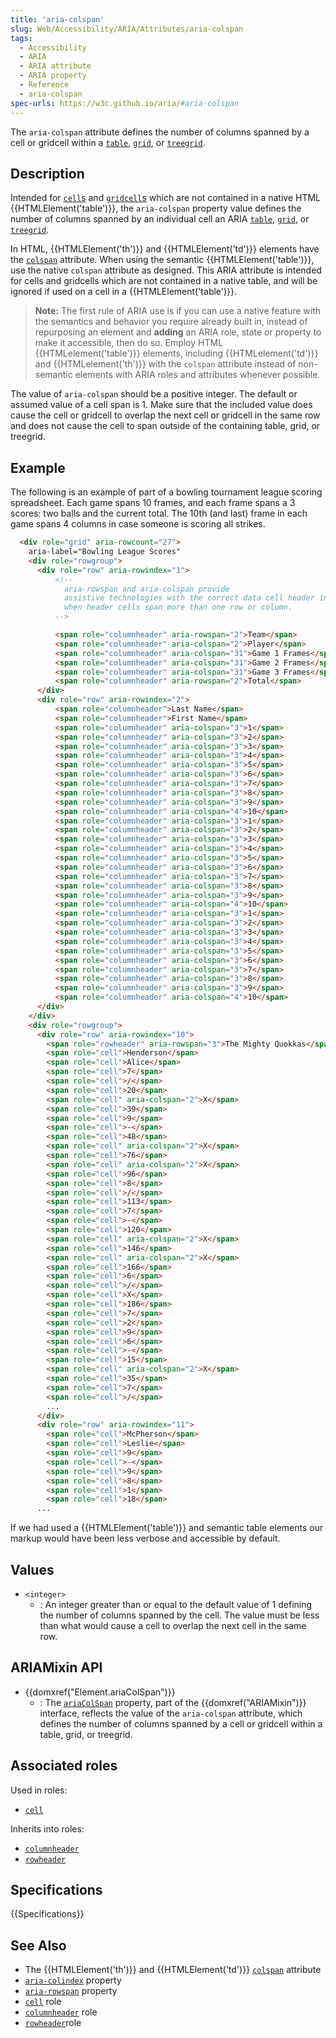 ```yaml
---
title: 'aria-colspan'
slug: Web/Accessibility/ARIA/Attributes/aria-colspan
tags: 
  - Accessibility
  - ARIA
  - ARIA attribute
  - ARIA property
  - Reference
  - aria-colspan
spec-urls: https://w3c.github.io/aria/#aria-colspan
---
```


The `aria-colspan` attribute defines the number of columns spanned by a cell or gridcell within a [`table`](/en-US/docs/Web/Accessibility/ARIA/Roles/table_role), [`grid`](/en-US/docs/Web/Accessibility/ARIA/Roles/grid_role), or [`treegrid`](/en-US/docs/Web/Accessibility/ARIA/Roles/treegrid_role).

## Description

Intended for [`cell`s](/en-US/docs/Web/Accessibility/ARIA/Roles/Cell_role) and [`gridcell`s](/en-US/docs/Web/Accessibility/ARIA/Roles/gridcell_role) which are not contained in a native HTML {{HTMLElement('table')}}, the `aria-colspan` property value defines the number of columns spanned by an individual cell an ARIA [`table`](/en-US/docs/Web/Accessibility/ARIA/Roles/table_role), [`grid`](/en-US/docs/Web/Accessibility/ARIA/Roles/grid_role), or [`treegrid`](/en-US/docs/Web/Accessibility/ARIA/Roles/treegrid_role).

In HTML, {{HTMLElement('th')}} and {{HTMLElement('td')}} elements have the [`colspan`](/en-US/docs/Web/HTML/Element/td#attributes) attribute. When using the semantic {{HTMLElement('table')}}, use the native `colspan` attribute as designed.  This ARIA attribute is intended for cells and gridcells which are not contained in a native table, and will be ignored if used on a cell in a {{HTMLElement('table')}}.

> **Note:** The first rule of ARIA use is if you can use a native feature with the semantics and behavior you require already built in, instead of repurposing an element and **adding** an ARIA role, state or property to make it accessible, then do so. Employ HTML {{HTMLelement('table')}} elements, including {{HTMLelement('td')}} and {{HTMLelement('th')}} with the `colspan` attribute instead of non-semantic elements with ARIA roles and attributes whenever possible.

The value of `aria-colspan` should be a positive integer. The default or assumed value of a cell span is 1. Make sure that the included value does cause the cell or gridcell to overlap the next cell or gridcell in the same row and does not cause the cell to span outside of the containing table, grid, or treegrid.

## Example

The following is an example of part of a bowling tournament league scoring spreadsheet. Each game spans 10 frames, and each frame spans a 3 scores: two balls and the current total. The 10th (and last) frame in each game spans 4 columns in case someone is scoring all strikes.

```html
  <div role="grid" aria-rowcount="27">
    aria-label="Bowling League Scores"
    <div role="rowgroup">
      <div role="row" aria-rowindex="1">
          <!--
            aria-rowspan and aria-colspan provide
            assistive technologies with the correct data cell header information
            when header cells span more than one row or column.
          -->

          <span role="columnheader" aria-rowspan="2">Team</span>
          <span role="columnheader" aria-colspan="2">Player</span>
          <span role="columnheader" aria-colspan="31">Game 1 Frames</span>
          <span role="columnheader" aria-colspan="31">Game 2 Frames</span>
          <span role="columnheader" aria-colspan="31">Game 3 Frames</span>
          <span role="columnheader" aria-rowspan="2">Total</span>
      </div>
      <div role="row" aria-rowindex="2">
          <span role="columnheader">Last Name</span>
          <span role="columnheader">First Name</span>
          <span role="columnheader" aria-colspan="3">1</span>
          <span role="columnheader" aria-colspan="3">2</span>
          <span role="columnheader" aria-colspan="3">3</span>
          <span role="columnheader" aria-colspan="3">4</span>
          <span role="columnheader" aria-colspan="3">5</span>
          <span role="columnheader" aria-colspan="3">6</span>
          <span role="columnheader" aria-colspan="3">7</span>
          <span role="columnheader" aria-colspan="3">8</span>
          <span role="columnheader" aria-colspan="3">9</span>
          <span role="columnheader" aria-colspan="4">10</span>
          <span role="columnheader" aria-colspan="3">1</span>
          <span role="columnheader" aria-colspan="3">2</span>
          <span role="columnheader" aria-colspan="3">3</span>
          <span role="columnheader" aria-colspan="3">4</span>
          <span role="columnheader" aria-colspan="3">5</span>
          <span role="columnheader" aria-colspan="3">6</span>
          <span role="columnheader" aria-colspan="3">7</span>
          <span role="columnheader" aria-colspan="3">8</span>
          <span role="columnheader" aria-colspan="3">9</span>
          <span role="columnheader" aria-colspan="4">10</span>
          <span role="columnheader" aria-colspan="3">1</span>
          <span role="columnheader" aria-colspan="3">2</span>
          <span role="columnheader" aria-colspan="3">3</span>
          <span role="columnheader" aria-colspan="3">4</span>
          <span role="columnheader" aria-colspan="3">5</span>
          <span role="columnheader" aria-colspan="3">6</span>
          <span role="columnheader" aria-colspan="3">7</span>
          <span role="columnheader" aria-colspan="3">8</span>
          <span role="columnheader" aria-colspan="3">9</span>
          <span role="columnheader" aria-colspan="4">10</span>
      </div>
    </div>
    <div role="rowgroup">
      <div role="row" aria-rowindex="10">
        <span role="rowheader" aria-rowspan="3">The Mighty Quokkas</span>
        <span role="cell">Henderson</span>
        <span role="cell">Alice</span>
        <span role="cell">7</span>
        <span role="cell">/</span>
        <span role="cell">20</span>
        <span role="cell" aria-colspan="2">X</span>
        <span role="cell">39</span>
        <span role="cell">9</span>
        <span role="cell">-</span>
        <span role="cell">48</span>
        <span role="cell" aria-colspan="2">X</span>
        <span role="cell">76</span>
        <span role="cell" aria-colspan="2">X</span>
        <span role="cell">96</span>
        <span role="cell">8</span>
        <span role="cell">/</span>
        <span role="cell">113</span>
        <span role="cell">7</span>
        <span role="cell">-</span>
        <span role="cell">120</span>
        <span role="cell" aria-colspan="2">X</span>
        <span role="cell">146</span>
        <span role="cell" aria-colspan="2">X</span>
        <span role="cell">166</span>
        <span role="cell">6</span>
        <span role="cell">/</span>
        <span role="cell">X</span>
        <span role="cell">186</span>
        <span role="cell">7</span>
        <span role="cell">2</span>
        <span role="cell">9</span>
        <span role="cell">6</span>
        <span role="cell">-</span>
        <span role="cell">15</span>
        <span role="cell" aria-colspan="2">X</span>
        <span role="cell">35</span>
        <span role="cell">7</span>
        <span role="cell">/</span>
        ...
      </div> 
      <div role="row" aria-rowindex="11">
        <span role="cell">McPherson</span>
        <span role="cell">Leslie</span>
        <span role="cell">9</span>
        <span role="cell">-</span>
        <span role="cell">9</span>
        <span role="cell">8</span>
        <span role="cell">1</span>
        <span role="cell">18</span>  
      ...
```

If we had used a {{HTMLElement('table')}} and semantic table elements our markup would have been less verbose and accessible by default.

## Values

- `<integer>`
  - : An integer greater than or equal to the default value of 1 defining the number of columns spanned by the cell. The value must be less than what would cause a cell to overlap the next cell in the same row.

## ARIAMixin API

- {{domxref("Element.ariaColSpan")}}
  - : The  [`ariaColSpan`](/en-US/docs/Web/API/Element/ariaColSpan) property, part of the {{domxref("ARIAMixin")}} interface, reflects the value of the `aria-colspan` attribute, which defines the number of columns spanned by a cell or gridcell within a table, grid, or treegrid.

## Associated roles

Used in roles:

- [`cell`](/en-US/docs/Web/Accessibility/ARIA/Roles/Cell_role)

Inherits into roles:

- [`columnheader`](/en-US/docs/Web/Accessibility/ARIA/Roles/Columnheader_role)
- [`rowheader`](/en-US/docs/Web/Accessibility/ARIA/Roles/Columnheader_role)

## Specifications

{{Specifications}}

## See Also

- The {{HTMLElement('th')}} and {{HTMLElement('td')}}  [`colspan`](/en-US/docs/Web/HTML/Element/td#attributes) attribute
- [`aria-colindex`](/en-US/docs/Web/Accessibility/ARIA/Attributes/aria-colindex) property
- [`aria-rowspan`](/en-US/docs/Web/Accessibility/ARIA/Attributes/aria-rowspan) property
- [`cell`](/en-US/docs/Web/Accessibility/ARIA/Roles/Cell_role) role
- [`columnheader`](/en-US/docs/Web/Accessibility/ARIA/Roles/Columnheader_role) role
- [`rowheader`](/en-US/docs/Web/Accessibility/ARIA/Roles/Columnheader_role)role
